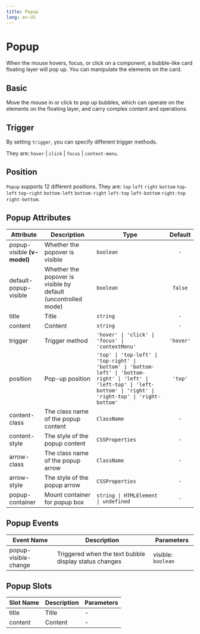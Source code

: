 ```yaml
---
title: Popup
lang: en-US
---
```


# Popup

When the mouse hovers, focus, or click on a component, a bubble-like card floating layer will pop up. You can manipulate the elements on the card.


## Basic

Move the mouse in or click to pop up bubbles, which can operate on the elements on the floating layer, and carry complex content and operations.

<demo src="../example/popup/basic.vue"></demo>

## Trigger

By setting `trigger`, you can specify different trigger methods.

They are: `hover` | `click` | `focus` | `context-menu`.

<demo src="../example/popup/trigger.vue"></demo>


## Position

`Popup` supports 12 different positions. They are: `top` `left` `right` `bottom` `top-left` `top-right` `bottom-left` `bottom-right` `left-top` `left-bottom` `right-top` `right-bottom`.

<demo src="../example/popup/position.vue"></demo>


## Popup Attributes

|Attribute|Description|Type|Default|
|---|---|---|:---:|
|popup-visible **(v-model)**|Whether the popover is visible|`boolean`|`-`|
|default-popup-visible|Whether the popover is visible by default (uncontrolled mode)|`boolean`|`false`|
|title|Title|`string`|`-`|
|content|Content|`string`|`-`|
|trigger|Trigger method|`'hover' \| 'click' \| 'focus' \| 'contextMenu'`|`'hover'`|
|position|Pop-up position|`'top' \| 'top-left' \| 'top-right' \| 'bottom' \| 'bottom-left' \| 'bottom-right' \| 'left' \| 'left-top' \| 'left-bottom' \| 'right' \| 'right-top' \| 'right-bottom'`|`'top'`|
|content-class|The class name of the popup content|`ClassName`|`-`|
|content-style|The style of the popup content|`CSSProperties`|`-`|
|arrow-class|The class name of the popup arrow|`ClassName`|`-`|
|arrow-style|The style of the popup arrow|`CSSProperties`|`-`|
|popup-container|Mount container for popup box|`string \| HTMLElement  \| undefined`|`-`|

## Popup Events

|Event Name|Description|Parameters|
|---|---|---|
|popup-visible-change|Triggered when the text bubble display status changes|visible: `boolean`|

## Popup Slots

|Slot Name|Description|Parameters|
|---|---|---|
|title|Title|-|
|content|Content|-|
